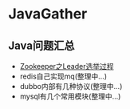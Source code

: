 # JavaGather

## Java问题汇总

- [Zookeeper之Leader选举过程](https://github.com/smltq/spring-boot-demo/blob/master/java-gather/src/main/java/com/easy/javaGather/Zookeeper-Leader.md)
- redis自己实现mq(整理中...)
- dubbo内部有几种协议(整理中...)
- mysql有几个常用模块(整理中...)